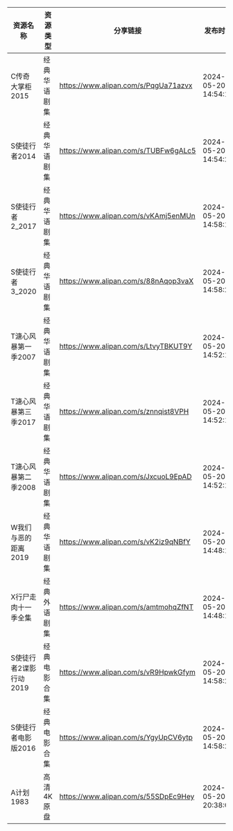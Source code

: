 | 资源名称           | 资源类型   | 分享链接                                 | 发布时间                |
| -------------- | ------ | ------------------------------------ | ------------------- |
| C传奇大掌柜2015     | 经典华语剧集 | https://www.alipan.com/s/PqgUa71azvx | 2024-05-20 14:54:18 |
| S使徒行者2014      | 经典华语剧集 | https://www.alipan.com/s/TUBFw6gALc5 | 2024-05-20 14:54:20 |
| S使徒行者2_2017    | 经典华语剧集 | https://www.alipan.com/s/vKAmj5enMUn | 2024-05-20 14:58:19 |
| S使徒行者3_2020    | 经典华语剧集 | https://www.alipan.com/s/88nAqop3vaX | 2024-05-20 14:58:20 |
| T溏心风暴第一季2007   | 经典华语剧集 | https://www.alipan.com/s/LtvyTBKUT9Y | 2024-05-20 14:52:13 |
| T溏心风暴第三季2017   | 经典华语剧集 | https://www.alipan.com/s/znnqist8VPH | 2024-05-20 14:52:14 |
| T溏心风暴第二季2008   | 经典华语剧集 | https://www.alipan.com/s/JxcuoL9EpAD | 2024-05-20 14:52:16 |
| W我们与恶的距离2019   | 经典华语剧集 | https://www.alipan.com/s/vK2iz9qNBfY | 2024-05-20 14:48:13 |
| X行尸走肉十一季全集     | 经典外语剧集 | https://www.alipan.com/s/amtmohqZfNT | 2024-05-20 14:48:15 |
| S使徒行者2谍影行动2019 | 经典电影合集 | https://www.alipan.com/s/vR9HpwkGfym | 2024-05-20 14:58:22 |
| S使徒行者电影版2016   | 经典电影合集 | https://www.alipan.com/s/YgyUpCV6ytp | 2024-05-20 14:58:24 |
| A计划1983        | 高清4K原盘 | https://www.alipan.com/s/55SDpEc9Hey | 2024-05-20 20:38:06 |
